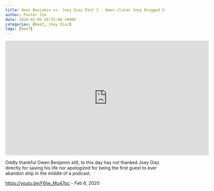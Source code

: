 ```yaml
---
title: Owen Benjamin vs. Joey Diaz Part 2 - Owen claims Joey Drugged him
author: Pastor Jim
date: 2020-02-06 20:55:00 +0800
categories: [Beef, Joey Diaz]
tags: [beef]
---
```


<iframe width="640" height="360" scrolling="no" frameborder="0" style="border: none;" src="https://www.bitchute.com/embed/aJqy0xYg2RwC/"></iframe>

Oddly thankful Owen Benjamin still, to this day has not thanked Joey Diaz directly for saving his life nor apologized for being the first guest to ever abandon ship in the middle of a podcast.



https://youtu.be/F6lw_Mu47pc - Feb 6, 2020

